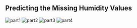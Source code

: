 ## Predicting the Missing Humidity Values

![part1](https://i.imgur.com/qoZDXCW.png)
![part2](https://i.imgur.com/89foUVT.png)
![part3](https://i.imgur.com/exRxhbc.png)
![part4](https://i.imgur.com/vHroqcJ.png)
